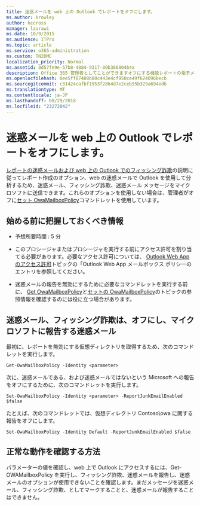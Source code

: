 ```yaml
---
title: 迷惑メールを web 上の Outlook でレポートをオフにします。
ms.author: krowley
author: kccross
manager: laurawi
ms.date: 10/9/2015
ms.audience: ITPro
ms.topic: article
ms.service: o365-administration
ms.custom: TN2DMC
localization_priority: Normal
ms.assetid: 8d57fe9e-57b8-4884-9317-80b380804b4a
description: Office 365 管理者としてことができますオフにする機能レポートの電子メールをユーザーの迷惑メールとして。
ms.openlocfilehash: 8ee5ff87408b80c443e4cf950ce49f624096becb
ms.sourcegitcommit: c31424cafbf1953f2864d7e2ceb95b329a694edb
ms.translationtype: MT
ms.contentlocale: ja-JP
ms.lasthandoff: 08/29/2018
ms.locfileid: "23272042"
---
```

# <a name="turn-off-junk-email-reporting-in-outlook-on-the-web"></a>迷惑メールを web 上の Outlook でレポートをオフにします。

[レポートの迷惑メールおよび web 上の Outlook でのフィッシング詐欺](report-junk-email-and-phishing-scams-in-outlook-on-the-web-eop.md)の説明に従ってレポート作成のオプション、web の迷惑メールで Outlook を使用して分析するため、迷惑メール、フィッシング詐欺、迷惑メール メッセージをマイクロソフトに送信できます。これらのオプションを使用しない場合は、管理者がオフに[セット OwaMailboxPolicy](http://technet.microsoft.com/library/530166f7-ab42-4609-ba73-9b5a39b567be.aspx)コマンドレットを使用しています。 
  
## <a name="what-do-you-need-to-know-before-you-begin"></a>始める前に把握しておくべき情報
<a name="sectionSection0"> </a>

- 予想所要時間 : 5 分
    
- このプロシージャまたはプロシージャを実行する前にアクセス許可を割り当てる必要があります。必要なアクセス許可については、 [Outlook Web App のアクセス許可](http://technet.microsoft.com/library/57eca42a-5a7f-4c65-89f0-7a84f2dbea19.aspx#OutlookWebApp)トピックの「Outlook Web App メールボックス ポリシーのエントリを参照してください。 
    
- 迷惑メールの報告を無効にするために必要なコマンドレットを実行する前に、 [Get OwaMailboxPolicy](http://technet.microsoft.com/library/bdd580d3-8812-4b4a-93e8-c6401b0d2f0f.aspx)と[セットの OwaMailboxPolicy](http://technet.microsoft.com/library/530166f7-ab42-4609-ba73-9b5a39b567be.aspx)のトピックの参照情報を確認するのには役に立つ場合があります。 
    
## <a name="turn-off-junk-phishing-and-not-junk-reporting-to-microsoft"></a>迷惑メール、フィッシング詐欺は、オフにし、マイクロソフトに報告する迷惑メール
<a name="sectionSection1"> </a>

最初に、レポートを無効にする仮想ディレクトリを取得するため、次のコマンドレットを実行します。
  
```
Get-OwaMailboxPolicy -Identity <parameter>
```

次に、迷惑メールである、および迷惑メールではないという Microsoft への報告をオフにするために、次のコマンドレットを実行します。
  
```
Set-OwaMailboxPolicy -Identity <parameter> -ReportJunkEmailEnabled $false
```

たとえば、次のコマンドレットでは、仮想ディレクトリ Contoso\owa に関する報告をオフにします。
  
```
Set-OwaMailboxPolicy -Identity Default -ReportJunkEmailEnabled $false
```

## <a name="how-do-you-know-this-worked"></a>正常な動作を確認する方法
<a name="sectionSection2"> </a>

パラメーターの値を確認し、web 上で Outlook にアクセスするには、Get-OWAMailboxPolicy を実行し、フィッシング詐欺、迷惑メールを報告し、迷惑メールのオプションが使用できないことを確認します。まだメッセージを迷惑メール、フィッシング詐欺、としてマークすることと、迷惑メールが報告することはできません。 
  

